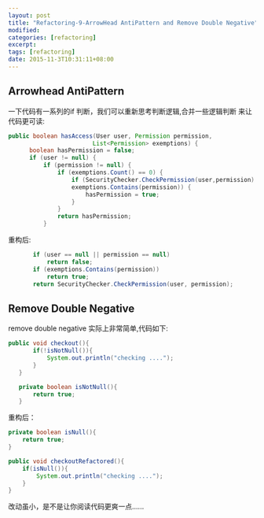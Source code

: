 ```yaml
---
layout: post
title: "Refactoring-9-ArrowHead AntiPattern and Remove Double Negative"
modified:
categories: [refactoring]
excerpt:
tags: [refactoring]
date: 2015-11-3T10:31:11+08:00
---
```


## Arrowhead AntiPattern

一下代码有一系列的if 判断，我们可以重新思考判断逻辑,合并一些逻辑判断
来让代码更可读:

```java
public boolean hasAccess(User user, Permission permission,
                        List<Permission> exemptions) {
      boolean hasPermission = false;
      if (user != null) {
          if (permission != null) {
              if (exemptions.Count() == 0) {
                  if (SecurityChecker.CheckPermission(user,permission) ||
                  exemptions.Contains(permission)) {
                      hasPermission = true;
                  }
              }
              return hasPermission;
          }

```

重构后:

```java
       if (user == null || permission == null)
           return false;
       if (exemptions.Contains(permission))
           return true;
       return SecurityChecker.CheckPermission(user, permission);
```

## Remove Double Negative

remove double negative 实际上非常简单,代码如下:

```java
public void checkout(){
       if(!isNotNull()){
           System.out.println("checking ....");
       }
   }

   private boolean isNotNull(){
       return true;
   }

```

重构后：

```java
private boolean isNull(){
    return true;
}

public void checkoutRefactored(){
    if(isNull()){
        System.out.println("checking ....");
    }
}
```

改动虽小，是不是让你阅读代码更爽一点......
